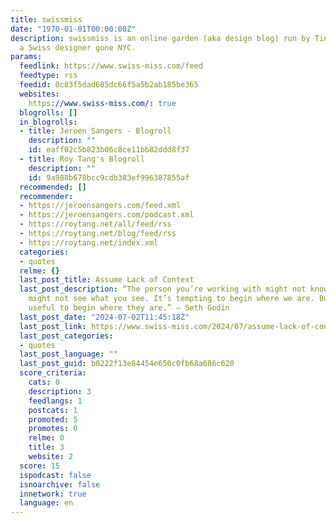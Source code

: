 ```yaml
---
title: swissmiss
date: "1970-01-01T00:00:00Z"
description: swissmiss is an online garden (aka design blog) run by Tina Roth Eisenberg,
  a Swiss designer gone NYC.
params:
  feedlink: https://www.swiss-miss.com/feed
  feedtype: rss
  feedid: 0c83f5dad685dc66f5a5b2ab185be365
  websites:
    https://www.swiss-miss.com/: true
  blogrolls: []
  in_blogrolls:
  - title: Jeroen Sangers - Blogroll
    description: ""
    id: eaff02c5b823b06c8ce11bb82ddd8f37
  - title: Roy Tang's Blogroll
    description: ""
    id: 9a988b678bcc9cdb383ef996387855af
  recommended: []
  recommender:
  - https://jeroensangers.com/feed.xml
  - https://jeroensangers.com/podcast.xml
  - https://roytang.net/all/feed/rss
  - https://roytang.net/blog/feed/rss
  - https://roytang.net/index.xml
  categories:
  - quotes
  relme: {}
  last_post_title: Assume Lack of Context
  last_post_description: “The person you’re working with might not know what you know,
    might not see what you see. It’s tempting to begin where we are. But it’s more
    useful to begin where they are.” – Seth Godin
  last_post_date: "2024-07-02T11:45:18Z"
  last_post_link: https://www.swiss-miss.com/2024/07/assume-lack-of-context.html
  last_post_categories:
  - quotes
  last_post_language: ""
  last_post_guid: b0222f13e84454e650c0fb68a686c620
  score_criteria:
    cats: 0
    description: 3
    feedlangs: 1
    postcats: 1
    promoted: 5
    promotes: 0
    relme: 0
    title: 3
    website: 2
  score: 15
  ispodcast: false
  isnoarchive: false
  innetwork: true
  language: en
---
```

